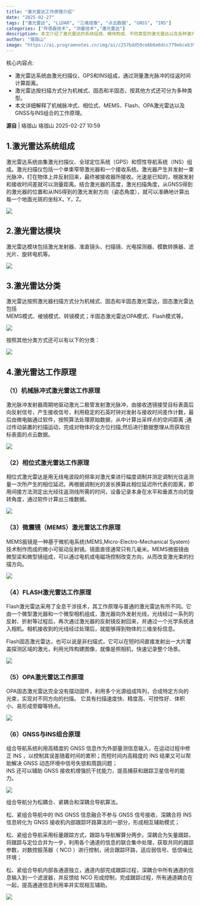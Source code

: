 ```yaml
---
title: "激光雷达工作原理介绍"
date: "2025-02-27"
tags: ["激光雷达", "LiDAR", "三维成像", "点云数据", "GNSS", "INS"]
categories: ["传感器技术", "测量技术","激光雷达"]
description: 本文介绍了激光雷达的系统组成、模块构成、不同类型的激光雷达以及各种激光雷达的工作原理，包括机械脉冲式、相位式、MEMS、Flash、OPA激光雷达和GNSS与INS组合原理。
author: "珞珈山"
image: "https://ai.programnotes.cn/img/ai/c257bdd59ce6b6e6dcc779ebceb39b5d.jpeg"
---
```

核心内容点: 
- 激光雷达系统由激光扫描仪、GPS和INS组成，通过测量激光脉冲的往返时间计算距离。
- 激光雷达按扫描方式分为机械式、固态和半固态，按其他方式还可分为多种类型。
- 本文详细解释了机械脉冲式、相位式、MEMS、Flash、OPA激光雷达以及GNSS与INS组合的工作原理。

**源自** |  珞珈山  珞珈山   2025-02-27 10:59  
  
## 1.激光雷达系统组成  
  
激光雷达系统由集激光扫描仪、全球定位系统（GPS）和惯性导航系统（INS）组成。激光扫描仪包括一个单束窄带激光器和一个接收系统。激光器产生并发射一束光脉冲，打在物体上并反射回来，最终被接收器所接收。光速是已知的，根据发射和接收时间差就可以测量距离。结合激光器的高度，激光扫描角度，从GNSS得到的激光器的位置和从INS得到的激光发射方向（姿态角度），就可以准确地计算出每一个地面光斑的坐标X，Y，Z。  
  
![](https://ai.programnotes.cn/img/ai/bf1e1c5353f13aab8b209c85e34bfd0c.png)  
## 2.激光雷达模块  
  
激光雷达模块包括激光发射器、准直镜头、扫描镜、光电探测器、模数转换器、滤光片、旋转电机等。  
  
![](https://ai.programnotes.cn/img/ai/55b78198fe07db9345b0243aae2f9a7d.png)  

## 3.激光雷达分类  
  
激光雷达按照激光器扫描方式分为机械式、固态和半固态激光雷达，固态激光雷达包括  
MEMS模式、棱镜模式、转镜模式；半固态激光雷达OPA模式、Flash模式等。  
  
![](https://ai.programnotes.cn/img/ai/efa4ebf4893500f3f92db36f1716494c.png)  
  
按照其他分类方式还可以有以下的分类：  
  
![](https://ai.programnotes.cn/img/ai/78c35a07eac1a53d994d2c76a374fab9.png)  
## 4.激光雷达工作原理  

### （1）机械脉冲式激光雷达工作原理  
  
激光脉冲发射器周期地驱动激光二极管发射激光脉冲，由接收透镜接受目标表面后向反射信号，产生接收信号，利用稳定的石英时钟对发射与接收时间差作计数，最后由微电脑通过软件，按照算法处理原始数据，从中计算出采样点的空间距离 ;通过传动装置的扫描运动，完成对物体的全方位扫描;然后进行数据整理从而获取目标表面的点云数据。  
  
![](https://ai.programnotes.cn/img/ai/26c351f587fe481301b87816807513e7.png)  
  
### （2）相位式激光雷达工作原理  
  
相位式激光雷达是用无线电波段的频率对激光束进行幅度调制并测定调制光往返测量一次所产生的相位延迟。再根据调制光的波长换算此相位延迟所代表的距离，即用间接方法测定出光经往返测线所需的时间，设备记录本身在水平和垂直方向的旋转角度，通过软件计算出三维数据。  
  
![](https://ai.programnotes.cn/img/ai/9f4e921d7b6e839dee6c78079c18cd14.png)  
### （3）微震镜（MEMS）激光雷达工作原理  
  
MEMS振镜是一种基于微机电系统(MEMS,Micro-Electro-Mechanical System)技术制作而成的微小可驱动反射镜。镜面直径通常只有几毫米。MEMS微振镜由微型梁和微型镜组成，可以通过电机或电磁场控制改变方向，从而改变激光束的扫描方向。  
  
![](https://ai.programnotes.cn/img/ai/cbdd8a271d511b8adb07e1b626580331.png)  
### （4）FLASH激光雷达工作原理  
  
Flash激光雷达采用了全息干涉技术，其工作原理与普通的激光雷达有所不同。它由一个微型激光器和一个微型相机组成，激光器向外发射光线，光线经过一系列的反射、折射等过程后，再次通过激光器的反射镜反射回来，并通过一个光学系统进入相机。相机接收到的光线经过处理后，就能够得到物体的三维坐标信息。  
  
Flash固态激光雷达，也可以说是非扫描式，它可以在短时间直接发射出一大片覆盖探测区域的激光，利用光阵构建图像，就像是照相机，快速记录整个场景。  
  
![](https://ai.programnotes.cn/img/ai/9ebc255424b7266a7e87f916303c6dc6.png)  
### （5）OPA激光雷达工作原理  
  
OPA固态激光雷达完全没有摆动固件，利用多个光源组成阵列，合成特定方向的光束，实现对不同方向的扫描。
它具有扫描速度快、精度高、可控性好、体积小、易形成旁瓣等特点。  
  
![](https://ai.programnotes.cn/img/ai/fc1aafc2b7ef02f5ee9152296ebd073f.png)  
### （6）GNSS与INS组合原理  
  
组合导航系统利用高精度的  GNSS  信息作为外部量测信息输入，在运动过程中修正  INS  ，以控制其误差随着时间的累积；而短时间内高精度的  INS  结果又可以帮助解决  GNSS  动态环境中信号失锁和周跳问题；  
INS  还可以辅助  GNSS  接收机增强抗干扰能力，提高捕获和跟踪卫星信号的能力。  
  
![](https://ai.programnotes.cn/img/ai/7e6fb54cbb67597b921c151fc9abadde.png)  
  
组合导航分为松耦合、紧耦合和深耦合导航算法。  
  
松、紧组合导航中的 INS  GNSS  信息融合不参与 GNSS  信号接收，深耦合将 INS  信息转化为 GNSS  接收机内部跟踪环路算法的一部分，形成相互辅助模式；  
  
松、紧组合导航采用标量跟踪方式，跟踪与导航解算分两步。深耦合为矢量跟踪，将跟踪与定位合并为一步，利用各个通道的信息的联合集中处理，获取共同的跟踪参数，对数控振荡器（ NCO ）进行控制，闭合跟踪环路，适应弱信号、低信噪比环境；  
  
松、紧组合导航内部各通道独立，通道内部完成跟踪过程，深耦合中所有通道的信息输入到一个滤波器，并反馈给  NCO  形成控制，完成跟踪过程，所有通道耦合在一起，提高通道信息利用率并实现相互辅助。  
  
![](https://ai.programnotes.cn/img/ai/9d34370b2f2b74f8378ab4b3a79b66e1.png)  
  
  
